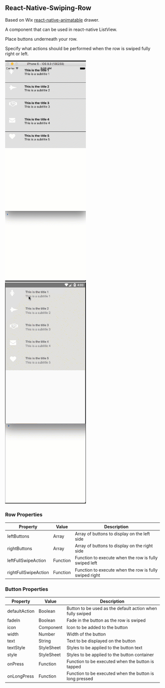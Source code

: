 ## React-Native-Swiping-Row
Based on Wix [react-native-animatable](https://github.com/wix/react-native-interactable) drawer.

A component that can be used in react-native ListView.

Place buttons underneath your row.

Specify what actions should be performed when the row is swiped fully right or left.

![Running Example](https://raw.githubusercontent.com/AidenMontgomery/react-native-swiping-row/master/ios-example.gif)
![Running Example](https://raw.githubusercontent.com/AidenMontgomery/react-native-swiping-row/master/android-example.gif)

### Row Properties

|Property|Value|Description|
|--------|-----|-----------|
|leftButtons| Array | Array of buttons to display on the left side|
|rightButtons| Array | Array of buttons to display on the right side|
|leftFullSwipeAction| Function | Function to execute when the row is fully swiped left |
|rightFullSwipeAction| Function | Function to execute when the row is fully swiped right |

### Button Properties
|Property|Value|Description|
|--------|-----|-----------|
|defaultAction| Boolean | Button to be used as the default action when fully swiped |
|fadeIn| Boolean | Fade in the button as the row is swiped |
|icon|Component| Icon to be added to the button |
|width| Number | Width of the button |
|text| String | Text to be displayed on the button |
|textStyle| StyleSheet | Styles to be applied to the button text |
|style| StyleSheet | Styles to be applied to the button container |
|onPress| Function | Function to be executed when the button is tapped |
|onLongPress| Function | Function to be executed when the button is long pressed |